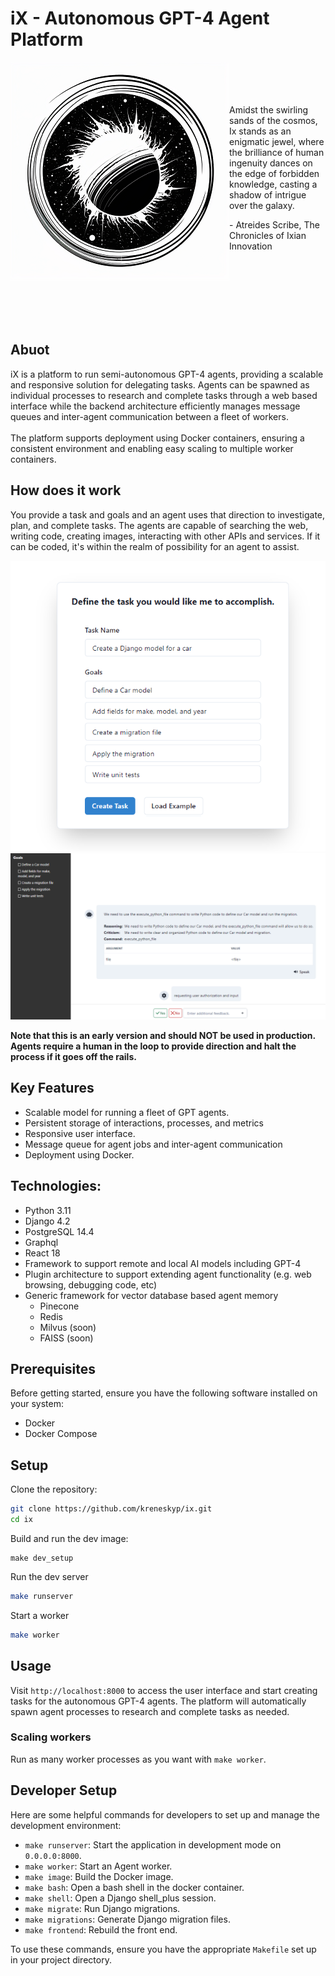# iX - Autonomous GPT-4 Agent Platform

<div>
<img align="left" src="ix_350.png" alt="The ninth planet around the sun">
<p>
<br>
<br>
<br>
<br>
Amidst the swirling sands of the cosmos, Ix stands as an enigmatic jewel, 
where the brilliance of human ingenuity dances on the edge of forbidden 
knowledge, casting a shadow of intrigue over the galaxy.

\- Atreides Scribe, The Chronicles of Ixian Innovation
<p>
</div>
<div>
<br>
<br>
<br>
<br>
<br>
<br>
</div>


## Abuot
<div>
iX is a platform to run semi-autonomous GPT-4 agents, providing a scalable and responsive solution for delegating tasks.
Agents can be spawned as individual processes to research and complete tasks through a web based interface while the 
backend architecture efficiently manages message queues and inter-agent communication between a fleet of workers.
<br>
<br>
The platform supports deployment using Docker containers, ensuring a consistent environment and enabling easy scaling 
to multiple worker containers.
</div>

## How does it work

You provide a task and goals and an agent uses that direction to investigate, plan, and complete tasks. The agents are
capable of searching the web, writing code, creating images, interacting with other APIs and services. If it can be 
coded, it's within the realm of possibility for an agent to assist.

![Dialog for entering task name and goals](docs/create_task.png)
![chat interface displaying log](docs/chat.png)

**Note that this is an early version and should NOT be used in production. Agents require a human in the loop to provide
direction and halt the process if it goes off the rails.**

## Key Features

- Scalable model for running a fleet of GPT agents.
- Persistent storage of interactions, processes, and metrics
- Responsive user interface.
- Message queue for agent jobs and inter-agent communication
- Deployment using Docker.

## Technologies:
- Python 3.11
- Django 4.2
- PostgreSQL 14.4
- Graphql
- React 18
- Framework to support remote and local AI models including GPT-4
- Plugin architecture to support extending agent functionality (e.g. web browsing, debugging code, etc)
- Generic framework for vector database based agent memory
    - Pinecone
    - Redis
    - Milvus (soon)
    - FAISS (soon)

## Prerequisites

Before getting started, ensure you have the following software installed on your system:

- Docker
- Docker Compose

## Setup

Clone the repository:

```bash
git clone https://github.com/kreneskyp/ix.git
cd ix
```

Build and run the dev image:

```
make dev_setup
```

Run the dev server

```bash
make runserver
```

Start a worker
```bash
make worker
```


## Usage

Visit `http://localhost:8000` to access the user interface and start creating tasks for the autonomous GPT-4 agents. 
The platform will automatically spawn agent processes to research and complete tasks as needed.


### Scaling workers
Run as many worker processes as you want with `make worker`.


## Developer Setup

Here are some helpful commands for developers to set up and manage the development environment:

- `make runserver`: Start the application in development mode on `0.0.0.0:8000`.
- `make worker`: Start an Agent worker.
- `make image`: Build the Docker image.
- `make bash`: Open a bash shell in the docker container.
- `make shell`: Open a Django shell_plus session.
- `make migrate`: Run Django migrations.
- `make migrations`: Generate Django migration files.
- `make frontend`: Rebuild the front end.

To use these commands, ensure you have the appropriate `Makefile` set up in your project directory.
